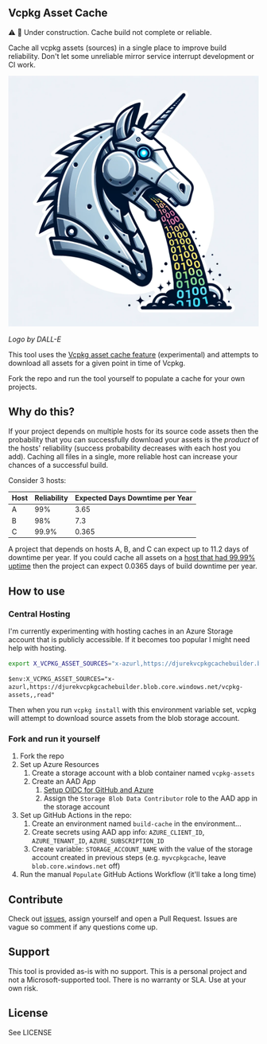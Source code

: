 ## Vcpkg Asset Cache

⚠️ 🚧 Under construction. Cache build not complete or reliable.

Cache all vcpkg assets (sources) in a single place to improve build reliability.
Don't let some unreliable mirror service interrupt development or CI work.

![The Vcpkg Asset Cache Robot by DALL-E](logo.png)

_Logo by DALL-E_

This tool uses the [Vcpkg asset cache feature](https://learn.microsoft.com/en-us/vcpkg/concepts/asset-caching) 
(experimental) and attempts to download all assets for a given point in time of
Vcpkg.

Fork the repo and run the tool yourself to populate a cache for your own
projects.

## Why do this?

If your project depends on multiple hosts for its source code assets then the 
probability that you can successfully download your assets is the _product_ of 
the hosts' reliability (success probability decreases with each host you add). 
Caching all files in a single, more reliable host can increase your chances of 
a successful build.

Consider 3 hosts:  

| Host | Reliability | Expected Days Downtime per Year | 
| ---- | ----------- | ------------------------------- |
| A | 99% | 3.65 | 
| B | 98% | 7.3 | 
| C | 99.9% | 0.365 | 

A project that depends on hosts A, B, and C can expect up to 11.2 days of 
downtime per year. If you could cache all assets on a [host that had 99.99% 
uptime](https://www.azure.cn/en-us/support/sla/storage/) then the project can 
expect 0.0365 days of build downtime per year.

## How to use

### Central Hosting

I'm currently experimenting with hosting caches in an Azure Storage account that
is publicly accessible. If it becomes too popular I might need help with 
hosting.

```bash
export X_VCPKG_ASSET_SOURCES="x-azurl,https://djurekvcpkgcachebuilder.blob.core.windows.net/vcpkg-assets,,read"
```

```pwsh
$env:X_VCPKG_ASSET_SOURCES="x-azurl,https://djurekvcpkgcachebuilder.blob.core.windows.net/vcpkg-assets,,read"
```

Then when you run `vcpkg install` with this environment variable set, vcpkg will
attempt to download source assets from the blob storage account.

### Fork and run it yourself

1. Fork the repo 
1. Set up Azure Resources
    1. Create a storage account with a blob container named `vcpkg-assets`
    1. Create an AAD App
        1. [Setup OIDC for GitHub and Azure](https://docs.github.com/en/actions/deployment/security-hardening-your-deployments/configuring-openid-connect-in-azure)
        1. Assign the `Storage Blob Data Contributor` role to the AAD app in the storage account
1. Set up GitHub Actions in the repo: 
    1. Create an environment named `build-cache` in the environment...
    1. Create secrets using AAD app info: `AZURE_CLIENT_ID`, `AZURE_TENANT_ID`, `AZURE_SUBSCRIPTION_ID`
    1. Create variable: `STORAGE_ACCOUNT_NAME` with the value of the storage account created in previous steps (e.g. `myvcpkgcache`, leave `blob.core.windows.net` off) 
1. Run the manual `Populate` GitHub Actions Workflow (it'll take a long time)

## Contribute 

Check out [issues](https://github.com/danieljurek/vcpkg-cache-builder/issues), 
assign yourself and open a Pull Request. Issues are vague so comment if any 
questions come up.

## Support

This tool is provided as-is with no support. This is a personal project and not
a Microsoft-supported tool. There is no warranty or SLA. Use at your own risk.

## License 

See LICENSE
